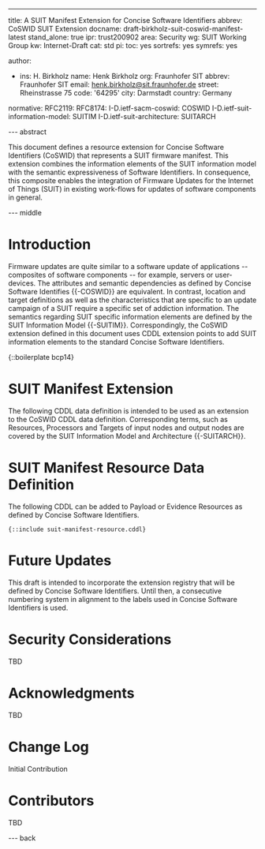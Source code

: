 ---
title: A SUIT Manifest Extension for Concise Software Identifiers
abbrev: CoSWID SUIT Extension
docname: draft-birkholz-suit-coswid-manifest-latest
stand_alone: true
ipr: trust200902
area: Security
wg: SUIT Working Group
kw: Internet-Draft
cat: std
pi:
  toc: yes
  sortrefs: yes
  symrefs: yes

author:
- ins: H. Birkholz
  name: Henk Birkholz
  org: Fraunhofer SIT
  abbrev: Fraunhofer SIT
  email: henk.birkholz@sit.fraunhofer.de
  street: Rheinstrasse 75
  code: '64295'
  city: Darmstadt
  country: Germany

normative:
  RFC2119:
  RFC8174:
  I-D.ietf-sacm-coswid: COSWID
  I-D.ietf-suit-information-model: SUITIM
  I-D.ietf-suit-architecture: SUITARCH

--- abstract

This document defines a resource extension for Concise Software Identifiers (CoSWID) that represents a SUIT firmware manifest. This extension combines the information elements of the SUIT information model with the semantic expressiveness of Software Identifiers. In consequence, this composite enables the integration of Firmware Updates for the Internet of Things (SUIT) in existing work-flows for updates of software components in general.

--- middle

# Introduction

Firmware updates are quite similar to a software update of applications -- composites of software components -- for example, servers or user-devices. The attributes and semantic dependencies as defined by Concise Software Identifies {{-COSWID}} are equivalent. In contrast, location and target definitions as well as the characteristics that are specific to an update campaign of a SUIT require a specific set of addiction information. The semantics regarding SUIT specific information elements are defined by the SUIT Information Model {{-SUITIM}}. Correspondingly, the CoSWID extension defined in this document uses CDDL extension points to add SUIT information elements to the standard Concise Software Identifiers.

{::boilerplate bcp14}

# SUIT Manifest Extension

The following CDDL data definition is intended to be used as an extension to the CoSWID CDDL data definition. Corresponding terms, such as Resources, Processors and Targets of input nodes and output nodes are covered by the SUIT Information Model and Architecture {{-SUITARCH}}.

# SUIT Manifest Resource Data Definition

The following CDDL can be added to Payload or Evidence Resources as defined by Concise Software Identifiers.

~~~ CDDL
{::include suit-manifest-resource.cddl}
~~~

# Future Updates

This draft is intended to incorporate the extension registry that will be defined by Concise Software Identifiers. Until then, a consecutive numbering system in alignment to the labels used in Concise Software Identifiers is used.

#  Security Considerations

TBD

#  Acknowledgments

TBD

#  Change Log

Initial Contribution

# Contributors

TBD

--- back
